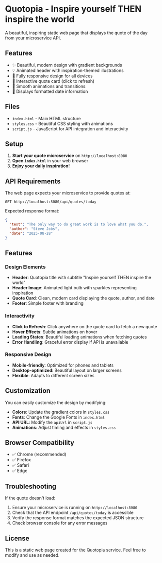 # Quotopia - Inspire yourself THEN inspire the world

A beautiful, inspiring static web page that displays the quote of the day from your microservice API.

## Features

- ✨ Beautiful, modern design with gradient backgrounds
- 💡 Animated header with inspiration-themed illustrations
- 📱 Fully responsive design for all devices
- 🔄 Interactive quote card (click to refresh)
- 🌟 Smooth animations and transitions
- 📅 Displays formatted date information

## Files

- `index.html` - Main HTML structure
- `styles.css` - Beautiful CSS styling with animations
- `script.js` - JavaScript for API integration and interactivity

## Setup

1. **Start your quote microservice** on `http://localhost:8080`
2. **Open `index.html`** in your web browser
3. **Enjoy your daily inspiration!**

## API Requirements

The web page expects your microservice to provide quotes at:
```
GET http://localhost:8080/api/quotes/today
```

Expected response format:
```json
{
  "text": "The only way to do great work is to love what you do.",
  "author": "Steve Jobs",
  "date": "2025-08-28"
}
```

## Features

### Design Elements
- **Header**: Quotopia title with subtitle "Inspire yourself THEN inspire the world"
- **Header Image**: Animated light bulb with sparkles representing inspiration
- **Quote Card**: Clean, modern card displaying the quote, author, and date
- **Footer**: Simple footer with branding

### Interactivity
- **Click to Refresh**: Click anywhere on the quote card to fetch a new quote
- **Hover Effects**: Subtle animations on hover
- **Loading States**: Beautiful loading animations when fetching quotes
- **Error Handling**: Graceful error display if API is unavailable

### Responsive Design
- **Mobile-friendly**: Optimized for phones and tablets
- **Desktop-optimized**: Beautiful layout on larger screens
- **Flexible**: Adapts to different screen sizes

## Customization

You can easily customize the design by modifying:
- **Colors**: Update the gradient colors in `styles.css`
- **Fonts**: Change the Google Fonts in `index.html`
- **API URL**: Modify the `apiUrl` in `script.js`
- **Animations**: Adjust timing and effects in `styles.css`

## Browser Compatibility

- ✅ Chrome (recommended)
- ✅ Firefox
- ✅ Safari
- ✅ Edge

## Troubleshooting

If the quote doesn't load:
1. Ensure your microservice is running on `http://localhost:8080`
2. Check that the API endpoint `/api/quotes/today` is accessible
3. Verify the response format matches the expected JSON structure
4. Check browser console for any error messages

## License

This is a static web page created for the Quotopia service. Feel free to modify and use as needed.
